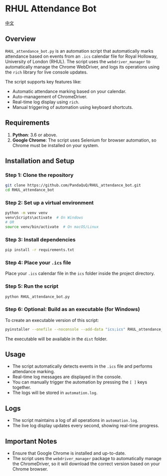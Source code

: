 
# RHUL Attendance Bot

[中文](https://github.com/PandaQuQ/RHUL_attendance_bot/README_CN.md)

## Overview

`RHUL_attendance_bot.py` is an automation script that automatically marks attendance based on events from an `.ics` calendar file for Royal Holloway, University of London (RHUL). The script uses the `webdriver_manager` to automatically manage the Chrome WebDriver, and logs its operations using the `rich` library for live console updates.

The script supports key features like:
- Automatic attendance marking based on your calendar.
- Auto-management of ChromeDriver.
- Real-time log display using `rich`.
- Manual triggering of automation using keyboard shortcuts.

## **Requirements**

1. **Python**: 3.6 or above.
2. **Google Chrome**: The script uses Selenium for browser automation, so Chrome must be installed on your system.

## **Installation and Setup**

### **Step 1: Clone the repository**

```bash
git clone https://github.com/PandaQuQ/RHUL_attendance_bot.git
cd RHUL_attendance_bot
```

### **Step 2: Set up a virtual environment**

```bash
python -m venv venv
venv\Scripts\activate  # On Windows
# OR
source venv/bin/activate  # On macOS/Linux
```

### **Step 3: Install dependencies**

```bash
pip install -r requirements.txt
```

### **Step 4: Place your `.ics` file**

Place your `.ics` calendar file in the `ics` folder inside the project directory.

### **Step 5: Run the script**

```bash
python RHUL_attendance_bot.py
```

### **Step 6: Optional: Build as an executable (for Windows)**

To create an executable version of this script:

```bash
pyinstaller --onefile --noconsole --add-data "ics;ics" RHUL_attendance_bot.py
```

The executable will be available in the `dist` folder.

## **Usage**

- The script automatically detects events in the `.ics` file and performs attendance marking.
- Real-time log messages are displayed in the console.
- You can manually trigger the automation by pressing the `[ ]` keys together.
- The logs will be stored in `automation.log`.

## **Logs**

- The script maintains a log of all operations in `automation.log`.
- The live log display updates every second, showing real-time progress.

## **Important Notes**

- Ensure that Google Chrome is installed and up-to-date.
- The script uses the `webdriver_manager` package to automatically manage the ChromeDriver, so it will download the correct version based on your Chrome browser.
